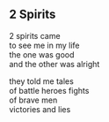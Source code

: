 ## 2 Spirits

2 spirits came  
to see me in my life  
the one was good  
and the other was alright   

they told me tales  
of battle heroes fights  
of brave men  
victories and lies  
